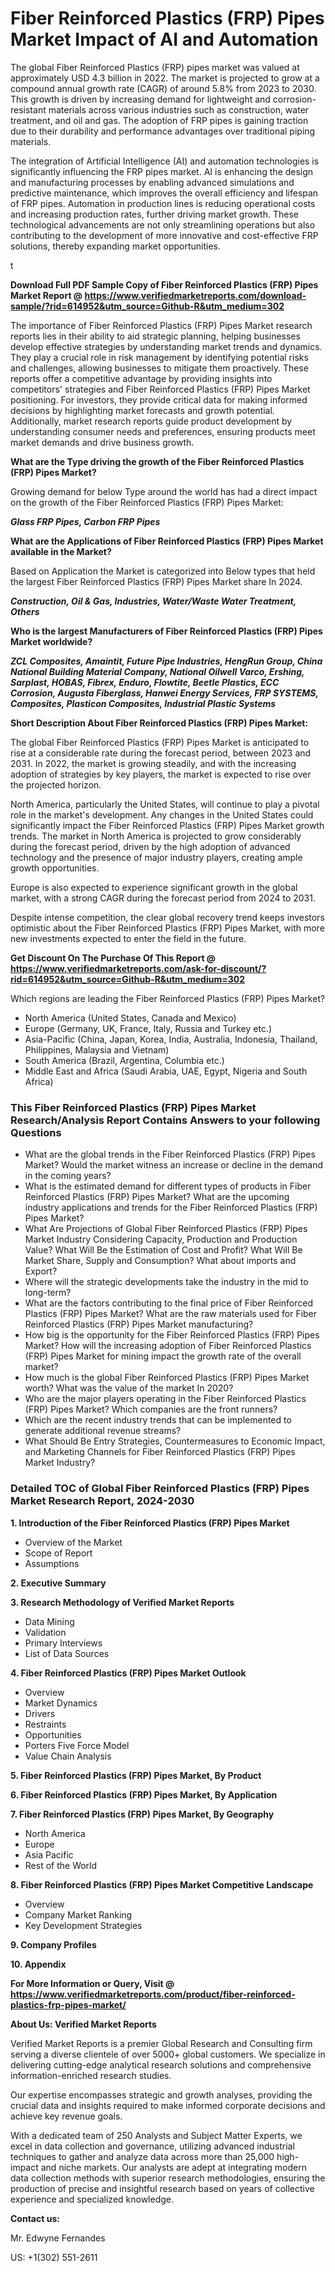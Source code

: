 <meta name="title" content="Global  Fiber Reinforced Plastics (FRP) Pipes Market Impact of AI and Automation"><meta name="description" content="  The global Fiber Reinforced Plastics (FRP) pipes market was valued at approximately USD 4.3 billion in 2022. The market is projected to grow at a compound annual gro"><meta name="title" content=" Fiber Reinforced Plastics (FRP) Pipes Market Size, Share, Scope, Trends, Growth, Opportunities, Analysis, Forecast"> <h1>Fiber Reinforced Plastics (FRP) Pipes Market Impact of AI and Automation</h1> <p>The global Fiber Reinforced Plastics (FRP) pipes market was valued at approximately USD 4.3 billion in 2022. The market is projected to grow at a compound annual growth rate (CAGR) of around 5.8% from 2023 to 2030. This growth is driven by increasing demand for lightweight and corrosion-resistant materials across various industries such as construction, water treatment, and oil and gas. The adoption of FRP pipes is gaining traction due to their durability and performance advantages over traditional piping materials.</p> <p>The integration of Artificial Intelligence (AI) and automation technologies is significantly influencing the FRP pipes market. AI is enhancing the design and manufacturing processes by enabling advanced simulations and predictive maintenance, which improves the overall efficiency and lifespan of FRP pipes. Automation in production lines is reducing operational costs and increasing production rates, further driving market growth. These technological advancements are not only streamlining operations but also contributing to the development of more innovative and cost-effective FRP solutions, thereby expanding market opportunities.</p> t</p><p id="" class=""><strong>Download Full PDF Sample Copy of Fiber Reinforced Plastics (FRP) Pipes Market Report @ <a href="https://www.verifiedmarketreports.com/download-sample/?rid=614952&utm_source=Github-R&utm_medium=302" target="_blank">https://www.verifiedmarketreports.com/download-sample/?rid=614952&utm_source=Github-R&utm_medium=302</a></strong></p><p>The importance of&nbsp;Fiber Reinforced Plastics (FRP) Pipes Market research reports lies in their ability to aid strategic planning, helping businesses develop effective strategies by understanding market trends and dynamics. They play a crucial role in risk management by identifying potential risks and challenges, allowing businesses to mitigate them proactively. These reports offer a competitive advantage by providing insights into competitors' strategies and Fiber Reinforced Plastics (FRP) Pipes Market positioning. For investors, they provide critical data for making informed decisions by highlighting market forecasts and growth potential. Additionally, market research reports guide product development by understanding consumer needs and preferences, ensuring products meet market demands and drive business growth.</p><p><strong>What are the&nbsp;Type driving the growth of the Fiber Reinforced Plastics (FRP) Pipes Market?</strong></p><p id="" class="">Growing demand for below Type around the world has had a direct impact on the growth of the Fiber Reinforced Plastics (FRP) Pipes Market:</p><em><strong>Glass FRP Pipes, Carbon FRP Pipes</strong></em></p><strong>What are the&nbsp;Applications&nbsp;of Fiber Reinforced Plastics (FRP) Pipes Market available in the Market?</strong></p><p id="" class="">Based on Application the Market is categorized into Below types that held the largest Fiber Reinforced Plastics (FRP) Pipes Market share In 2024.</p><em><strong>Construction, Oil & Gas, Industries, Water/Waste Water Treatment, Others</strong></em></p><strong>Who is the largest Manufacturers of Fiber Reinforced Plastics (FRP) Pipes Market worldwide?</strong></p><p><em><strong>ZCL Composites, Amaintit, Future Pipe Industries, HengRun Group, China National Building Material Company, National Oilwell Varco, Ershing, Sarplast, HOBAS, Fibrex, Enduro, Flowtite, Beetle Plastics, ECC Corrosion, Augusta Fiberglass, Hanwei Energy Services, FRP SYSTEMS, Composites, Plasticon Composites, Industrial Plastic Systems</strong></em></p><p id="" class=""><strong>Short Description About Fiber Reinforced Plastics (FRP) Pipes Market:</strong></p><p>The global Fiber Reinforced Plastics (FRP) Pipes Market is anticipated to rise at a considerable rate during the forecast period, between 2023 and 2031. In 2022, the market is growing steadily, and with the increasing adoption of strategies by key players, the market is expected to rise over the projected horizon.</p><p>North America, particularly the United States, will continue to play a pivotal role in the market's development. Any changes in the United States could significantly impact the Fiber Reinforced Plastics (FRP) Pipes Market growth trends. The market in North America is projected to grow considerably during the forecast period, driven by the high adoption of advanced technology and the presence of major industry players, creating ample growth opportunities.</p><p>Europe is also expected to experience significant growth in the global market, with a strong CAGR during the forecast period from 2024 to 2031.</p><p>Despite intense competition, the clear global recovery trend keeps investors optimistic about the Fiber Reinforced Plastics (FRP) Pipes Market, with more new investments expected to enter the field in the future.</p><p id="" class=""><strong>Get Discount On The Purchase Of This Report @ <a href="https://www.verifiedmarketreports.com/ask-for-discount/?rid=614952&utm_source=Github-R&utm_medium=302" target="_blank">https://www.verifiedmarketreports.com/ask-for-discount/?rid=614952&utm_source=Github-R&utm_medium=302</a></strong></p>Which regions are leading the Fiber Reinforced Plastics (FRP) Pipes Market?</p><ul><li>North America (United States, Canada and Mexico)</li><li>Europe (Germany, UK, France, Italy, Russia and Turkey etc.)</li><li>Asia-Pacific (China, Japan, Korea, India, Australia, Indonesia, Thailand, Philippines, Malaysia and Vietnam)</li><li>South America (Brazil, Argentina, Columbia etc.)</li><li>Middle East and Africa (Saudi Arabia, UAE, Egypt, Nigeria and South Africa)</li></ul><h3 id="" class="">This Fiber Reinforced Plastics (FRP) Pipes Market Research/Analysis Report Contains Answers to your following Questions</h3><ul><li>What are the global trends in the Fiber Reinforced Plastics (FRP) Pipes Market? Would the market witness an increase or decline in the demand in the coming years?</li><li>What is the estimated demand for different types of products in Fiber Reinforced Plastics (FRP) Pipes Market? What are the upcoming industry applications and trends for the Fiber Reinforced Plastics (FRP) Pipes Market?</li><li>What Are Projections of Global Fiber Reinforced Plastics (FRP) Pipes Market Industry Considering Capacity, Production and Production Value? What Will Be the Estimation of Cost and Profit? What Will Be Market Share, Supply and Consumption? What about imports and Export?</li><li>Where will the strategic developments take the industry in the mid to long-term?</li><li>What are the factors contributing to the final price of Fiber Reinforced Plastics (FRP) Pipes Market? What are the raw materials used for Fiber Reinforced Plastics (FRP) Pipes Market manufacturing?</li><li>How big is the opportunity for the Fiber Reinforced Plastics (FRP) Pipes Market? How will the increasing adoption of Fiber Reinforced Plastics (FRP) Pipes Market for mining impact the growth rate of the overall market?</li><li>How much is the global Fiber Reinforced Plastics (FRP) Pipes Market worth? What was the value of the market In 2020?</li><li>Who are the major players operating in the Fiber Reinforced Plastics (FRP) Pipes Market? Which companies are the front runners?</li><li>Which are the recent industry trends that can be implemented to generate additional revenue streams?</li><li>What Should Be Entry Strategies, Countermeasures to Economic Impact, and Marketing Channels for Fiber Reinforced Plastics (FRP) Pipes Market Industry?</li></ul><h3 id="" class="">Detailed TOC of Global Fiber Reinforced Plastics (FRP) Pipes Market Research Report, 2024-2030</h3><p id="" class=""><strong>1. Introduction of the Fiber Reinforced Plastics (FRP) Pipes Market</strong></p><ul><li>Overview of the Market</li><li>Scope of Report</li><li>Assumptions</li></ul><p id="" class=""><strong>2. Executive Summary</strong></p><p id="" class=""><strong>3. Research Methodology of Verified Market Reports</strong></p><ul><li>Data Mining</li><li>Validation</li><li>Primary Interviews</li><li>List of Data Sources</li></ul><p id="" class=""><strong>4. Fiber Reinforced Plastics (FRP) Pipes Market Outlook</strong></p><ul><li>Overview</li><li>Market Dynamics</li><li>Drivers</li><li>Restraints</li><li>Opportunities</li><li>Porters Five Force Model</li><li>Value Chain Analysis</li></ul><p id="" class=""><strong>5. Fiber Reinforced Plastics (FRP) Pipes Market, By Product</strong></p><p id="" class=""><strong>6. Fiber Reinforced Plastics (FRP) Pipes Market, By Application</strong></p><p id="" class=""><strong>7. Fiber Reinforced Plastics (FRP) Pipes Market, By Geography</strong></p><ul><li>North America</li><li>Europe</li><li>Asia Pacific</li><li>Rest of the World</li></ul><p id="" class=""><strong>8. Fiber Reinforced Plastics (FRP) Pipes Market Competitive Landscape</strong></p><ul><li>Overview</li><li>Company Market Ranking</li><li>Key Development Strategies</li></ul><p id="" class=""><strong>9. Company Profiles</strong></p><p id="" class=""><strong>10. Appendix</strong></p><p id="" class=""><strong>For More Information or Query, Visit @ <a href="https://www.verifiedmarketreports.com/product/fiber-reinforced-plastics-frp-pipes-market/" target="_blank">https://www.verifiedmarketreports.com/product/fiber-reinforced-plastics-frp-pipes-market/</a></strong></p><p id="" class=""><strong>About Us: Verified Market Reports</strong></p><p id="" class="">Verified Market Reports is a premier Global Research and Consulting firm serving a diverse clientele of over 5000+ global customers. We specialize in delivering cutting-edge analytical research solutions and comprehensive information-enriched research studies.</p><p id="" class="">Our expertise encompasses strategic and growth analyses, providing the crucial data and insights required to make informed corporate decisions and achieve key revenue goals.</p><p id="" class="">With a dedicated team of 250 Analysts and Subject Matter Experts, we excel in data collection and governance, utilizing advanced industrial techniques to gather and analyze data across more than 25,000 high-impact and niche markets. Our analysts are adept at integrating modern data collection methods with superior research methodologies, ensuring the production of precise and insightful research based on years of collective experience and specialized knowledge.</p><p id="" class=""><strong>Contact us:</strong></p><p id="" class="">Mr. Edwyne Fernandes</p><p id="" class="">US: +1(302) 551-2611</p>